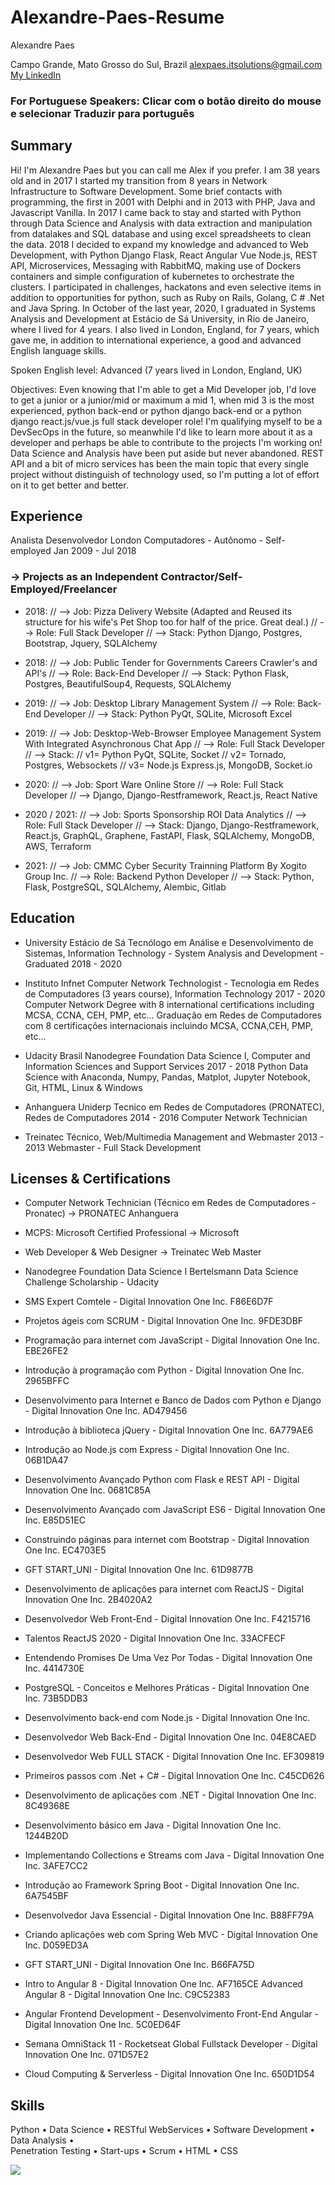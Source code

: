 # Alexandre-Paes-Resume

Alexandre Paes

Campo Grande, Mato Grosso do Sul, Brazil
alexpaes.itsolutions@gmail.com
<a href="linkedin.com/in/alexandre-paes">My LinkedIn</a>

### For Portuguese Speakers: Clicar com o botão direito do mouse e selecionar Traduzir para português


## Summary

Hi! I'm Alexandre Paes but you can call me Alex if you prefer. I am 38 years old and in 2017 I started my
transition from 8 years in Network Infrastructure to Software Development. Some brief contacts with programming,
the first in 2001 with Delphi and in 2013 with PHP, Java and Javascript Vanilla. In 2017 I came back to stay and
started with Python through Data Science and Analysis with data extraction and manipulation from datalakes
and SQL database and using excel spreadsheets to clean the data. 2018 I decided to expand my knowledge
and advanced to Web Development, with Python Django Flask, React Angular Vue Node.js, REST API,
Microservices, Messaging with RabbitMQ, making use of Dockers containers and simple configuration of
kubernetes to orchestrate the clusters. I participated in challenges, hackatons and even selective items in
addition to opportunities for python, such as Ruby on Rails, Golang, C # .Net and Java Spring. In October of the
last year, 2020, I graduated in Systems Analysis and Development at Estácio de Sá University, in Rio
de Janeiro, where I lived for 4 years. I also lived in London, England, for 7 years, which gave me, in addition to
international experience, a good and advanced English language skills.

Spoken English level: Advanced (7 years lived in London, England, UK)

Objectives: Even knowing that I'm able to get a Mid Developer job, I'd love to get a junior or a junior/mid or maximum
a mid 1, when mid 3 is the most experienced, python back-end or python django back-end or a python django react.js/vue.js
full stack developer role! I'm qualifying myself to be a DevSecOps in the future, so meanwhile I'd like to learn more about
it as a developer and perhaps be able to contribute to the projects I'm working on! Data Science and Analysis have been put
aside but never abandoned. REST API and a bit of micro services has been the main topic that every single project without
distinguish of technology used, so I'm putting a lot of effort on it to get better and better.

## Experience

Analista Desenvolvedor
London Computadores - Autônomo - Self-employed
Jan 2009 - Jul 2018

### -> Projects as an Independent Contractor/Self-Employed/Freelancer

- 2018:
  // --> Job: Pizza Delivery Website (Adapted and Reused its structure for his wife's Pet Shop too for half of the price. Great deal.)
  // --> Role: Full Stack Developer
  // --> Stack: Python Django, Postgres, Bootstrap, Jquery, SQLAlchemy
  
- 2018:
  // --> Job: Public Tender for Governments Careers Crawler's and API's
  // --> Role: Back-End Developer
  // --> Stack: Python Flask, Postgres, BeautifulSoup4, Requests, SQLAlchemy
  
- 2019:
  // --> Job: Desktop Library Management System
  // --> Role: Back-End Developer
  // --> Stack: Python PyQt, SQLite, Microsoft Excel
  
- 2019:
  // --> Job: Desktop-Web-Browser Employee Management System With Integrated Asynchronous Chat App
  // --> Role: Full Stack Developer
  // --> Stack: // v1= Python PyQt, SQLite, Socket
                // v2= Tornado, Postgres, Websockets 
                // v3= Node.js Express.js, MongoDB, Socket.io
          
- 2020:
  // --> Job: Sport Ware Online Store
  // --> Role: Full Stack Developer
  // --> Django, Django-Restframework, React.js, React Native
  
- 2020 / 2021:
  // --> Job: Sports Sponsorship ROI Data Analytics
  // --> Role: Full Stack Developer
  // --> Stack: Django, Django-Restframework, React.js, GraphQL, Graphene, FastAPI, Flask, SQLAlchemy, MongoDB, AWS, Terraform

- 2021:
  // --> Job: CMMC Cyber Security Trainning Platform By Xogito Group Inc.
  // --> Role: Backend Python Developer
  // --> Stack: Python, Flask, PostgreSQL, SQLAlchemy, Alembic, Gitlab


## Education

- University Estácio de Sá
Tecnólogo em Análise e Desenvolvimento de Sistemas, Information Technology - System Analysis and Development - Graduated
2018 - 2020

- Instituto Infnet
Computer Network Technologist - Tecnologia em Redes de Computadores (3 years
course), Information Technology
2017 - 2020
Computer Network Degree with 8 international certifications including MCSA, CCNA, CEH, PMP, etc...
Graduação em Redes de Computadores com 8 certificações internacionais incluindo MCSA, CCNA,CEH, PMP, etc...

- Udacity Brasil
Nanodegree Foundation Data Science I, Computer and Information Sciences and
Support Services
2017 - 2018
Python Data Science with Anaconda, Numpy, Pandas, Matplot, Jupyter Notebook, Git, HTML, Linux & Windows

- Anhanguera Uniderp
Tecnico em Redes de Computadores (PRONATEC), Redes de Computadores
2014 - 2016
Computer Network Technician

- Treinatec
Técnico, Web/Multimedia Management and Webmaster
2013 - 2013
Webmaster - Full Stack Development

## Licenses & Certifications

- Computer Network Technician (Técnico em Redes de Computadores - Pronatec)
-> PRONATEC Anhanguera
- MCPS: Microsoft Certified Professional -> Microsoft
- Web Developer & Web Designer -> Treinatec Web Master
- Nanodegree Foundation Data Science I
Bertelsmann Data Science Challenge Scholarship - Udacity
- SMS Expert Comtele - Digital Innovation One Inc.
F86E6D7F
- Projetos ágeis com SCRUM - Digital Innovation One Inc.
9FDE3DBF
- Programação para internet com JavaScript - Digital Innovation One Inc.
EBE26FE2
- Introdução à programação com Python - Digital Innovation One Inc.
2965BFFC
- Desenvolvimento para Internet e Banco de Dados com Python e Django - Digital
Innovation One Inc. AD479456

- Introdução à biblioteca jQuery - Digital Innovation One Inc.
6A779AE6
- Introdução ao Node.js com Express - Digital Innovation One Inc.
06B1DA47
- Desenvolvimento Avançado Python com Flask e REST API - Digital Innovation
One Inc.
0681C85A
- Desenvolvimento Avançado com JavaScript ES6 - Digital Innovation One Inc.
E85D51EC
- Construindo páginas para internet com Bootstrap - Digital Innovation One Inc.
EC4703E5
- GFT START_UNI - Digital Innovation One Inc.
61D9877B
- Desenvolvimento de aplicações para internet com ReactJS - Digital Innovation
One Inc. 2B4020A2
- Desenvolvedor Web Front-End - Digital Innovation One Inc. F4215716
- Talentos ReactJS 2020 - Digital Innovation One Inc. 33ACFECF
- Entendendo Promises De Uma Vez Por Todas - Digital Innovation One Inc.
4414730E
- PostgreSQL - Conceitos e Melhores Práticas - Digital Innovation One Inc.
73B5DDB3
- Desenvolvimento back-end com Node.js - Digital Innovation One Inc.


- Desenvolvedor Web Back-End - Digital Innovation One Inc.
04E8CAED
- Desenvolvedor Web FULL STACK - Digital Innovation One Inc.
EF309819
- Primeiros passos com .Net + C# - Digital Innovation One Inc.
C45CD626
- Desenvolvimento de aplicações com .NET - Digital Innovation One Inc.
8C49368E
- Desenvolvimento básico em Java - Digital Innovation One Inc.
1244B20D
- Implementando Collections e Streams com Java - Digital Innovation One Inc.
3AFE7CC2
- Introdução ao Framework Spring Boot - Digital Innovation One Inc.
6A7545BF
- Desenvolvedor Java Essencial - Digital Innovation One Inc.
B88FF79A
- Criando aplicações web com Spring Web MVC - Digital Innovation One Inc.
D059ED3A
- GFT START_UNI - Digital Innovation One Inc.
B66FA75D
- Intro to Angular 8 - Digital Innovation One Inc.
AF7165CE
Advanced Angular 8 - Digital Innovation One Inc.
C9C52383
- Angular Frontend Development - Desenvolvimento Front-End Angular - Digital
Innovation One Inc.
5C0ED64F
- Semana OmniStack 11 - Rocketseat
Global Fullstack Developer - Digital Innovation One Inc.
071D57E2
- Cloud Computing & Serverless - Digital Innovation One Inc.
650D1D54


## Skills

Python   •   Data Science   •   RESTful WebServices   •   Software Development   •   Data Analysis   •  
Penetration Testing   •   Start-ups   •   Scrum   •   HTML   •   CSS 


<img src="curriculum.png">
